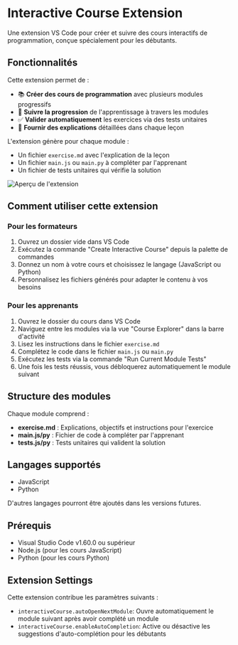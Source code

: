# Interactive Course Extension

Une extension VS Code pour créer et suivre des cours interactifs de programmation, conçue spécialement pour les débutants.

## Fonctionnalités

Cette extension permet de :

- 📚 **Créer des cours de programmation** avec plusieurs modules progressifs
- 🔄 **Suivre la progression** de l'apprentissage à travers les modules
- ✅ **Valider automatiquement** les exercices via des tests unitaires
- 📝 **Fournir des explications** détaillées dans chaque leçon

L'extension génère pour chaque module :
- Un fichier `exercise.md` avec l'explication de la leçon
- Un fichier `main.js` ou `main.py` à compléter par l'apprenant
- Un fichier de tests unitaires qui vérifie la solution

![Aperçu de l'extension](images/preview.png)

## Comment utiliser cette extension

### Pour les formateurs

1. Ouvrez un dossier vide dans VS Code
2. Exécutez la commande "Create Interactive Course" depuis la palette de commandes
3. Donnez un nom à votre cours et choisissez le langage (JavaScript ou Python)
4. Personnalisez les fichiers générés pour adapter le contenu à vos besoins

### Pour les apprenants

1. Ouvrez le dossier du cours dans VS Code
2. Naviguez entre les modules via la vue "Course Explorer" dans la barre d'activité
3. Lisez les instructions dans le fichier `exercise.md`
4. Complétez le code dans le fichier `main.js` ou `main.py`
5. Exécutez les tests via la commande "Run Current Module Tests"
6. Une fois les tests réussis, vous débloquerez automatiquement le module suivant

## Structure des modules

Chaque module comprend :

- **exercise.md** : Explications, objectifs et instructions pour l'exercice
- **main.js/py** : Fichier de code à compléter par l'apprenant
- **tests.js/py** : Tests unitaires qui valident la solution

## Langages supportés

- JavaScript
- Python

D'autres langages pourront être ajoutés dans les versions futures.

## Prérequis

- Visual Studio Code v1.60.0 ou supérieur
- Node.js (pour les cours JavaScript)
- Python (pour les cours Python)

## Extension Settings

Cette extension contribue les paramètres suivants :

* `interactiveCourse.autoOpenNextModule`: Ouvre automatiquement le module suivant après avoir complété un module
* `interactiveCourse.enableAutoCompletion`: Active ou désactive les suggestions d'auto-complétion pour les débutants
